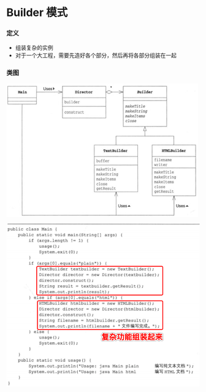 # Builder 模式

### 定义
- 组装复杂的实例
- 对于一个大工程，需要先造好各个部分，然后再将各部分组装在一起

### 类图
![image](imgs/builder-pattern-example.png)

![image](imgs/builder-pattern-example-main.png)